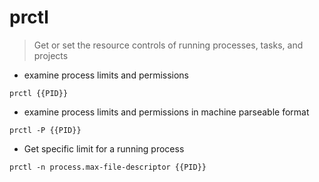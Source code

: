 # prctl

> Get or set the resource controls of running processes,
> tasks, and projects

- examine process limits and permissions

`prctl {{PID}}`

- examine process limits and permissions in machine parseable format

`prctl -P {{PID}}`

- Get specific limit for a running process

`prctl -n process.max-file-descriptor {{PID}}`

